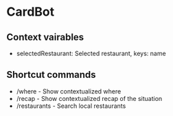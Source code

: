 CardBot
=======

## Context vairables

- selectedRestaurant: Selected restaurant, keys: name


## Shortcut commands

- /where - Show contextualized where
- /recap - Show contextualized recap of the situation
- /restaurants - Search local restaurants